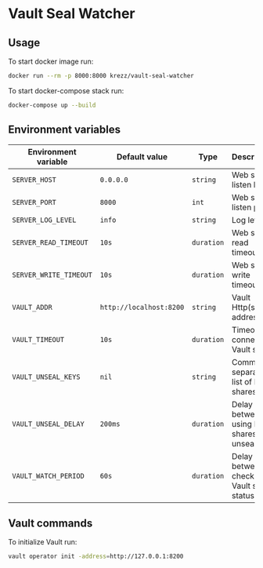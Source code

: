 # Vault Seal Watcher

## Usage

To start docker image run:
```bash
docker run --rm -p 8000:8000 krezz/vault-seal-watcher
```

To start docker-compose stack run:
```bash
docker-compose up --build
```


## Environment variables

| Environment variable | Default value | Type | Description |
| --- | --- | --- | --- |
| `SERVER_HOST` | `0.0.0.0` | `string` | Web server listen host |
| `SERVER_PORT` | `8000` | `int` | Web server listen port |
| `SERVER_LOG_LEVEL` | `info` | `string` | Log level |
| `SERVER_READ_TIMEOUT` | `10s` | `duration` | Web server read timeout |
| `SERVER_WRITE_TIMEOUT` | `10s` | `duration` | Web server write timeout |
| `VAULT_ADDR` | `http://localhost:8200` | `string` | Vault Http(s) address |
| `VAULT_TIMEOUT` | `10s` | `duration` | Timeout on connect to Vault server |
| `VAULT_UNSEAL_KEYS` | `nil` | `string` | Comma-separated list of key-shares |
| `VAULT_UNSEAL_DELAY` | `200ms` | `duration` | Delay between using key-shares to unseal |
| `VAULT_WATCH_PERIOD` | `60s` | `duration` | Delay between checking Vault seal status |


## Vault commands

To initialize Vault run:
```bash
vault operator init -address=http://127.0.0.1:8200
```